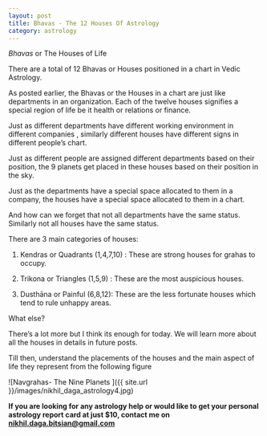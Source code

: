 ```yaml
---
layout: post
title: Bhavas - The 12 Houses Of Astrology
category: astrology
---
```


*Bhavas* or The Houses of Life

There are a total of 12 Bhavas or Houses positioned in a chart in Vedic Astrology.

As posted earlier, the Bhavas or the Houses in a chart are just like departments in an organization. Each of the twelve houses signifies a special region of life be it health or relations or finance.

Just as different departments have different working environment in different companies , similarly different houses have different signs in different people’s chart.

Just as different people are assigned different departments based on their position, the 9 planets get placed in these houses based on their position in the sky.

Just as the departments have a special space allocated to them in a company, the houses have a special space allocated to them in a chart.

And how can we forget that not all departments have the same status. Similarly not all houses have the same status.

There are 3 main categories of houses:

1. Kendras or Quadrants (1,4,7,10) : These are strong houses for grahas to occupy.

2. Trikona or Triangles (1,5,9) : These are the most auspicious houses.

3. Dusthāna or Painful (6,8,12):  These are the less fortunate houses which tend to rule unhappy areas.

What else?

There’s a lot more but I think its enough for today. We will learn more about all the houses in details in future posts.

Till then, understand the placements of the houses and the main aspect of life they represent from the following figure

![Navgrahas- The Nine Planets ]({{ site.url }}/images/nikhil_daga_astrology4.jpg)

**If you are looking for any astrology help or would like to get your personal astrology report card at just $10, contact me on <nikhil.daga.bitsian@gmail.com>**
